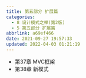```yaml
---
title: 第五部分 扩展篇
categories: 
  - 8 设计模式之禅(第2版)
  - 5 第五部分 扩展篇
abbrlink: a69ef466
date: 2021-09-27 19:57:33
updated: 2022-04-03 01:21:19
---
```

- 第37章 MVC框架 
- 第38章 新模式
